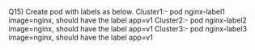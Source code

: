 Q15) Create pod with labels as below.
     Cluster1:- pod nginx-label1 image=nginx, should have the label app=v1
     Cluster2:- pod nginx-label2 image=nginx, should have the label app=v1
     Cluster3:- pod nginx-label3 image=nginx, should have the label app=v1
